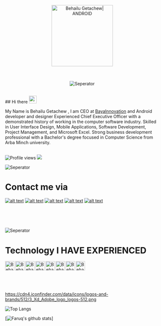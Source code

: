 
<div align="center">
   <img align="center" alt="Behailu Getachew| ANDROID" width="200px" src="https://user-images.githubusercontent.com/86925273/161989433-8067d0e2-eee2-479f-89e1-023eedc92255.gif" />
 <br>
 
</div> <br>
<br>
<div align="center">
 
  ![Seperator](https://user-images.githubusercontent.com/65850970/132017763-55229fd9-78ec-41fe-85c3-1f9f2cd8f5a2.gif)
  
</div> <br>
## Hi there <img src="https://media.giphy.com/media/hvRJCLFzcasrR4ia7z/giphy.gif" width="25px">

My Name is Behailu Getachew , I am CEO at [BayaInnovation](https://t.me/bayainnovation) and Android developer and designer
Experienced Chief Executive Officer with a demonstrated history of working in the computer software industry. Skilled in User Interface Design, Mobile Applications, Software Development, Project Management, and Microsoft Excel. Strong business development professional with a Bachelor's degree focused in Computer Science from Arba Minch university.
<br>
<br>

![Profile views](https://gpvc.arturio.dev/BayaInnovation)  <img src="https://img.shields.io/github/followers/BayaInnovation?label=Follow" style=" float:left, margin-right:10px" />

![Seperator](https://user-images.githubusercontent.com/65850970/132017763-55229fd9-78ec-41fe-85c3-1f9f2cd8f5a2.gif)

# Contact me via



 [![alt text][1.1]][1] 
[![alt text][2.1]][2]
[![alt text][3.1]][3]
[![alt text][4.1]][4]
[![alt text][5.1]][5]

 
 


[1.1]: https://user-images.githubusercontent.com/86925273/161519874-7627c0c7-b9eb-456b-9090-1ec0881b986a.png
[2.1]: https://user-images.githubusercontent.com/86925273/161520638-3757e884-3e3e-43da-b684-9df7907e281d.png
[3.1]: https://user-images.githubusercontent.com/86925273/161520441-2ac6d89e-0f06-4b24-91a4-db86062298ff.png
[4.1]: https://user-images.githubusercontent.com/86925273/161519535-0f6f2b1b-cdd6-41ba-9f63-31fb80977681.png
[5.1]: https://user-images.githubusercontent.com/86925273/161519721-696c97fa-03d1-49f3-9b36-8933722b9b8f.png




[1]: https://www.linkedin.com/in/behailu-getachew-896b01172/
[2]: http://t.me/bayazgonder
[3]: https://twitter.com/LijBaya
[4]: https://dribbble.com/bayazgonder
[5]: https://www.instagram.com/behailu_g_etachew/

 
## 
 


  <br><br><br>
![Seperator](https://user-images.githubusercontent.com/65850970/132017763-55229fd9-78ec-41fe-85c3-1f9f2cd8f5a2.gif)

# Technology I HAVE EXPERIENCED 


<img align="left" alt="Behailu Getachew | JAVA" width="30px" src="https://cdn4.iconfinder.com/data/icons/logos-and-brands/512/181_Java_logo_logos-512.png" />
<img align="left" alt="Behailu Getachew | JSON" width="30px" src="https://cdn4.iconfinder.com/data/icons/smashicons-file-types-webby/58/25_-_JSON_File_Webby-512.png" />
<img align="left" alt="Behailu Getachew| ANDROID" width="30px" src="https://cdn1.iconfinder.com/data/icons/logotypes/32/android-512.png" />
<img align="left" alt="Behailu Getachew| XD" width="30px" src="https://cdn4.iconfinder.com/data/icons/logos-and-brands/512/3_Xd_Adobe_logo_logos-512.png" />
<img align="left" alt="Behailu Getachew | FIREBASE" width="30px" src="https://cdn4.iconfinder.com/data/icons/google-i-o-2016/512/google_firebase-2-512.png" />
<img align="left" alt="Behailu Getachew | SQL" width="30px" src="https://cdn4.iconfinder.com/data/icons/logos-3/181/MySQL-512.png" />
<img align="left" alt="Behailu Getachew | XML" width="30px" src="https://cdn4.iconfinder.com/data/icons/smashicons-file-types-flat/56/24_-_XML_File_Flat-512.png" />
<img align="left" alt="Behailu Getachew | VS CODE" width="30px" src="https://cdn0.iconfinder.com/data/icons/social-media-logo-4/32/Social_Media_vs_code_visual_studio_code-512.png" /><br><br><br><br><br>




https://cdn4.iconfinder.com/data/icons/logos-and-brands/512/3_Xd_Adobe_logo_logos-512.png


<img src="https://github-readme-stats.vercel.app/api/top-langs/?username=BayaInnovation&layout=compact" alt="Top Langs" /> 



[![Faruq's github stats](https://github-readme-stats.vercel.app/api?username=BayaInnovation&count_private=true&theme=tokyonight&show_icons=true)]









